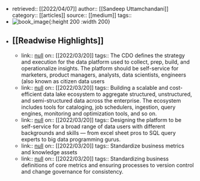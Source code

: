 - retrieved:: [[2022/04/07]]
  author:: [[Sandeep Uttamchandani]]
  category:: [[articles]]
  source:: [[medium]]
  tags::
- ![book_image](https://readwise-assets.s3.amazonaws.com/static/images/article0.00998d930354.png){:height 200 :width 200}
- ## [[Readwise Highlights]]
	- link:: [null](null)
	  on:: [[2022/03/20]]
	  tags:: 
	  The CDO defines the strategy and execution for the data platform used to collect, prep, build, and operationalize insights. The platform should be self-service for marketers, product managers, analysts, data scientists, engineers (also known as citizen data users
	- link:: [null](null)
	  on:: [[2022/03/20]]
	  tags:: 
	  Building a scalable and cost-efficient data lake ecosystem to aggregate structured, unstructured, and semi-structured data across the enterprise. The ecosystem includes tools for cataloging, job schedulers, ingestion, query engines, monitoring and optimization tools, and so on.
	- link:: [null](null)
	  on:: [[2022/03/20]]
	  tags:: 
	  Designing the platform to be self-service for a broad range of data users with different backgrounds and skills — from excel sheet pros to SQL query experts to big data programming gurus.
	- link:: [null](null)
	  on:: [[2022/03/20]]
	  tags:: 
	  Standardize business metrics and knowledge assets
	- link:: [null](null)
	  on:: [[2022/03/20]]
	  tags:: 
	  Standardizing business definitions of core metrics and ensuring processes to version control and change governance for consistency.